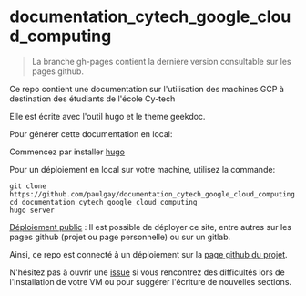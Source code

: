 # documentation_cytech_google_cloud_computing

> La branche gh-pages contient la dernière version consultable sur les pages github. 

Ce repo contient une documentation sur l'utilisation des machines GCP à destination des étudiants de l'école Cy-tech

Elle est écrite avec l'outil hugo et le theme geekdoc.

Pour générer cette documentation en local:

Commencez par installer [hugo](https://gohugo.io/)

Pour un déploiement en local sur votre machine, utilisez la commande:
```
git clone https://github.com/paulgay/documentation_cytech_google_cloud_computing.git
cd documentation_cytech_google_cloud_computing
hugo server
```
[Déploiement public](https://gohugo.io/hosting-and-deployment/) : Il est possible de déployer ce site, entre autres sur les pages github (projet ou page personnelle) ou sur un gitlab.

Ainsi, ce repo est connecté à un déploiement sur la [page github du projet](https://paulgay.github.io/documentation_cytech_google_cloud_computing/).

N'hésitez pas à ouvrir une [issue](https://github.com/paulgay/documentation_cytech_google_cloud_computing/issues) si vous rencontrez des difficultés lors de l'installation de votre VM ou pour suggérer l'écriture de nouvelles sections.

